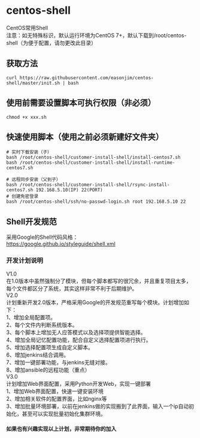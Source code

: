 # centos-shell
CentOS常用Shell  
注意：如无特殊标识，默认运行环境为CentOS 7+，默认下载到/root/centos-shell（为便于配置，请勿更改此目录）
## 获取方法
```shell
curl https://raw.githubusercontent.com/easonjim/centos-shell/master/init.sh | bash
```
## 使用前需要设置脚本可执行权限（非必须）
```shell
chmod +x xxx.sh
```
## 快速使用脚本（使用之前必须新建好文件夹）
```shell
# 实时下载安装（子）
bash /root/centos-shell/customer-install-shell/install-centos7.sh
bash /root/centos-shell/customer-install-shell/install-runtime-centos7.sh

# 远程同步安装（父到子）
bash /root/centos-shell/customer-install-shell/rsync-install-centos7.sh 192.168.5.10(IP) 22(PORT)
# 创建免密登录
bash /root/centos-shell/ssh/no-passwd-login.sh root 192.168.5.10 22
```
## Shell开发规范
采用Google的Shell代码风格：  
https://google.github.io/styleguide/shell.xml
### 开发计划说明
V1.0  
在1.0版本中虽然强制分了模块，但每个脚本都写的很冗余，并且重复项目太多，每个文件都区分了系统，其实这样非常不利于后期维护。  
V2.0  
计划重新开发2.0版本，严格采用Google的开发规范重写每个模块。计划增加如下：  
1、增加全局配置项。  
2、每个文件内判断系统版本。  
3、每个脚本上增加无人应答模式以及选择项提供智能选择。  
4、增加全局记忆配置功能，配合自定义选择配置项进行执行。  
5、增加选择配置项生成自定义脚本。  
6、增加jenkins结合调用。  
7、增加一键部署功能，与jenkins无缝对接。  
8、增加ansible的远程功能（重点）  
V3.0  
计划增加Web界面配置，采用Python开发Web，实现一键部署  
1、增加Web界面配置，快速一键安装环境  
2、增加相关软件的配置界面，比如nginx等  
3、增加批量环境部署，以前在jenkins做的实现搬到了此界面，输入一个ip自动初始化，甚至可以实现批量初始化集群环境。  
#### 如果也有兴趣实现以上计划，非常期待你的加入